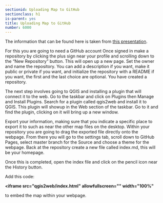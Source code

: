 ```yaml
---
sectionid: Uploading Map to GitHub
sectionclass: h1
is-parent: yes
title: Uploading Map to GitHub
number: 6000
---
```


The information that can be found here is taken from [this presentation](https://maptimela.github.io/map-website/).

For this you are going to need a GitHub account
Once signed in make a repository by clicking the plus sign near your profile and scrolling down to the “New Repository” button. 
This will open up a new page. Set the owner and name the repository. You can add a description if you want, make it public or private if you want, and initialize the repository with a README if you want, the first and the last choice are optional.
You have created a repository.

The next step involves going to QGIS and installing a plugin that will connect it to the web.
Go to the taskbar and click on Plugins then Manage and Install Plugins.
Search for a plugin called qgis2web and install it to QGIS.
This plugin will showup in the Web section of the taskbar. Go to it and find the plugin, clicking on it will bring up a new window.

Export your information, making sure that you indicate a specific place to export it to such as near the other map files on the desktop.
Within your repository you are going to drag the exported file directly onto the webpage.
From there you will go to the settings tab, scroll down to GitHub Pages, select master branch for the Source and choose a theme for the webpage.
Back at the repository create a new file called index.md, this will be your homepage.

Once this is completed, open the index file and click on the pencil icon near the History button.

Add this code: 

**<iframe src="qgis2web/index.html" allowfullscreen="" width="100%"**

to embed the map within your webpage.
